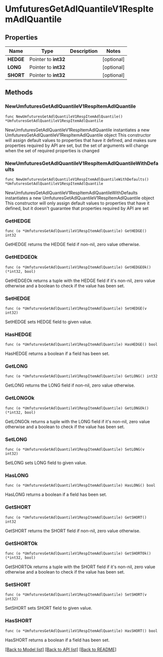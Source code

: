 # UmfuturesGetAdlQuantileV1RespItemAdlQuantile

## Properties

Name | Type | Description | Notes
------------ | ------------- | ------------- | -------------
**HEDGE** | Pointer to **int32** |  | [optional] 
**LONG** | Pointer to **int32** |  | [optional] 
**SHORT** | Pointer to **int32** |  | [optional] 

## Methods

### NewUmfuturesGetAdlQuantileV1RespItemAdlQuantile

`func NewUmfuturesGetAdlQuantileV1RespItemAdlQuantile() *UmfuturesGetAdlQuantileV1RespItemAdlQuantile`

NewUmfuturesGetAdlQuantileV1RespItemAdlQuantile instantiates a new UmfuturesGetAdlQuantileV1RespItemAdlQuantile object
This constructor will assign default values to properties that have it defined,
and makes sure properties required by API are set, but the set of arguments
will change when the set of required properties is changed

### NewUmfuturesGetAdlQuantileV1RespItemAdlQuantileWithDefaults

`func NewUmfuturesGetAdlQuantileV1RespItemAdlQuantileWithDefaults() *UmfuturesGetAdlQuantileV1RespItemAdlQuantile`

NewUmfuturesGetAdlQuantileV1RespItemAdlQuantileWithDefaults instantiates a new UmfuturesGetAdlQuantileV1RespItemAdlQuantile object
This constructor will only assign default values to properties that have it defined,
but it doesn't guarantee that properties required by API are set

### GetHEDGE

`func (o *UmfuturesGetAdlQuantileV1RespItemAdlQuantile) GetHEDGE() int32`

GetHEDGE returns the HEDGE field if non-nil, zero value otherwise.

### GetHEDGEOk

`func (o *UmfuturesGetAdlQuantileV1RespItemAdlQuantile) GetHEDGEOk() (*int32, bool)`

GetHEDGEOk returns a tuple with the HEDGE field if it's non-nil, zero value otherwise
and a boolean to check if the value has been set.

### SetHEDGE

`func (o *UmfuturesGetAdlQuantileV1RespItemAdlQuantile) SetHEDGE(v int32)`

SetHEDGE sets HEDGE field to given value.

### HasHEDGE

`func (o *UmfuturesGetAdlQuantileV1RespItemAdlQuantile) HasHEDGE() bool`

HasHEDGE returns a boolean if a field has been set.

### GetLONG

`func (o *UmfuturesGetAdlQuantileV1RespItemAdlQuantile) GetLONG() int32`

GetLONG returns the LONG field if non-nil, zero value otherwise.

### GetLONGOk

`func (o *UmfuturesGetAdlQuantileV1RespItemAdlQuantile) GetLONGOk() (*int32, bool)`

GetLONGOk returns a tuple with the LONG field if it's non-nil, zero value otherwise
and a boolean to check if the value has been set.

### SetLONG

`func (o *UmfuturesGetAdlQuantileV1RespItemAdlQuantile) SetLONG(v int32)`

SetLONG sets LONG field to given value.

### HasLONG

`func (o *UmfuturesGetAdlQuantileV1RespItemAdlQuantile) HasLONG() bool`

HasLONG returns a boolean if a field has been set.

### GetSHORT

`func (o *UmfuturesGetAdlQuantileV1RespItemAdlQuantile) GetSHORT() int32`

GetSHORT returns the SHORT field if non-nil, zero value otherwise.

### GetSHORTOk

`func (o *UmfuturesGetAdlQuantileV1RespItemAdlQuantile) GetSHORTOk() (*int32, bool)`

GetSHORTOk returns a tuple with the SHORT field if it's non-nil, zero value otherwise
and a boolean to check if the value has been set.

### SetSHORT

`func (o *UmfuturesGetAdlQuantileV1RespItemAdlQuantile) SetSHORT(v int32)`

SetSHORT sets SHORT field to given value.

### HasSHORT

`func (o *UmfuturesGetAdlQuantileV1RespItemAdlQuantile) HasSHORT() bool`

HasSHORT returns a boolean if a field has been set.


[[Back to Model list]](../README.md#documentation-for-models) [[Back to API list]](../README.md#documentation-for-api-endpoints) [[Back to README]](../README.md)


